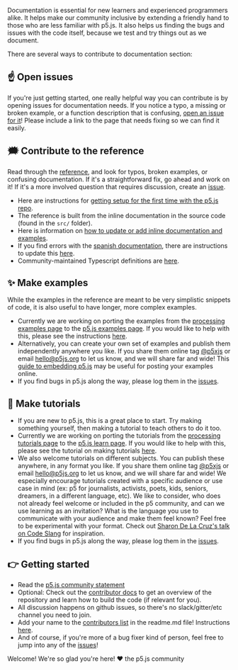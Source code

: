 Documentation is essential for new learners and experienced programmers alike. It helps make our community inclusive by extending a friendly hand to those who are less familiar with p5.js. It also helps us finding the bugs and issues with the code itself, because we test and try things out as we document.

There are several ways to contribute to documentation section:

## ☝️ Open issues
If you're just getting started, one really helpful way you can contribute is by opening issues for documentation needs. If you notice a typo, a missing or broken example, or a function description that is confusing, [open an issue for it](https://github.com/processing/p5.js/issues)! Please include a link to the page that needs fixing so we can find it easily.

## 🗯 Contribute to the reference  
Read through the [reference](http://p5js.org/reference/), and look for typos, broken examples, or confusing documentation. If it's a straightforward fix, go ahead and work on it! If it's a more involved question that requires discussion, create an [issue](https://github.com/processing/p5.js/issues/new).
* Here are instructions for [getting setup for the first time with the p5.js repo](./README.md).
* The reference is built from the inline documentation in the source code (found in the `src/` folder).
* Here is information on [how to update or add inline documentation and examples](./inline_documentation.md).
* If you find errors with the [spanish documentation](http://p5js.org/es), there are instructions to update this [here](https://github.com/processing/p5.js-website#internationalization-i18n-and-structure).
* Community-maintained Typescript definitions are [here](https://github.com/p5-types/p5.ts).

## ✨ Make examples  
While the examples in the reference are meant to be very simplistic snippets of code, it is also useful to have longer, more complex examples.
* Currently we are working on porting the examples from the [processing examples page](https://processing.org/examples/) to the [p5.js examples page](http://p5js.org/examples). If you would like to help with this, please see the instructions [here](https://github.com/processing/p5.js-website/blob/main/contributor_docs/Adding_examples.md).
* Alternatively, you can create your own set of examples and publish them independently anywhere you like. If you share them online tag [@p5xjs](https://twitter.com/p5xjs) or email [hello@p5js.org](mailto:hello@p5js.org) to let us know, and we will share far and wide! This [guide to embedding p5.js](https://github.com/processing/p5.js/wiki/Embedding-p5.js) may be useful for posting your examples online.
* If you find bugs in p5.js along the way, please log them in the [issues](https://github.com/processing/p5.js/issues).

## 👯 Make tutorials 
* If you are new to p5.js, this is a great place to start. Try making something yourself, then making a tutorial to teach others to do it too.
* Currently we are working on porting the tutorials from the [processing tutorials page](https://processing.org/tutorials) to the [p5.js learn page](http://p5js.org/learn). If you would like to help with this, please see the tutorial on making tutorials [here](https://p5js.org/learn/tutorial-guide.html).
* We also welcome tutorials on different subjects. You can publish these anywhere, in any format you like. If you share them online tag [@p5xjs](https://twitter.com/p5xjs) or email [hello@p5js.org](mailto:hello@p5js.org) to let us know, and we will share far and wide! We especially encourage tutorials created with a specific audience or use case in mind (ex: p5 for journalists, activists, poets, kids, seniors, dreamers, in a different language, etc). We like to consider, who does not already feel welcome or included in the p5 community, and can we use learning as an invitation? What is the language you use to communicate with your audience and make them feel known? Feel free to be experimental with your format. Check out [Sharon De La Cruz's talk on Code Slang](https://www.youtube.com/watch?v=CFT6w9NKfCs) for inspiration.
* If you find bugs in p5.js along the way, please log them in the [issues](https://github.com/processing/p5.js/issues).

## 👉 Getting started
* Read the [p5.js community statement](http://p5js.org/community/)
* Optional: Check out the [contributor docs](./README.md) to get an overview of the repository and learn how to build the code (if relevant for you).
* All discussion happens on github issues, so there's no slack/gitter/etc channel you need to join.
* Add your name to the [contributors list](https://github.com/processing/p5.js#contributors) in the readme.md file! Instructions [here](https://github.com/processing/p5.js/issues/2309).
* And of course, if you're more of a bug fixer kind of person, feel free to jump into any of the [issues](https://github.com/processing/p5.js/issues)!

Welcome! We're so glad you're here!
❤️ the p5.js community
